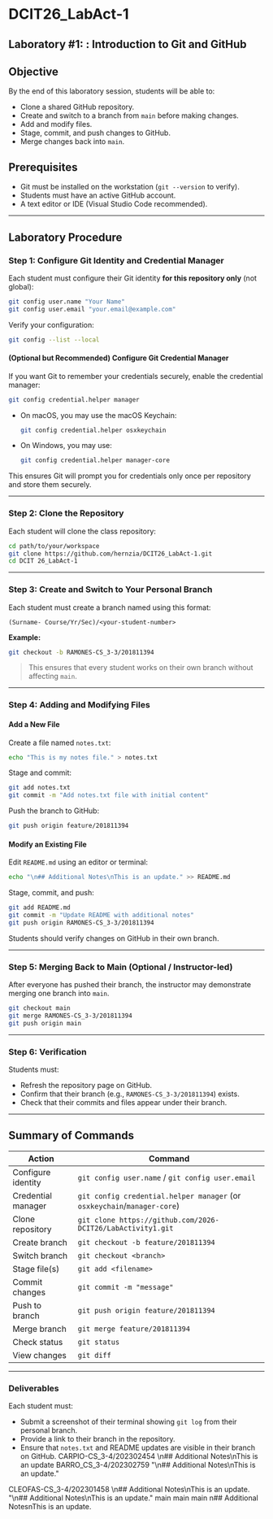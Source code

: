 # DCIT26_LabAct-1
Laboratory #1: : Introduction to Git and GitHub
---

## Objective

By the end of this laboratory session, students will be able to:

- Clone a shared GitHub repository.
- Create and switch to a branch from `main` before making changes.
- Add and modify files.
- Stage, commit, and push changes to GitHub.
- Merge changes back into `main`.

## Prerequisites

- Git must be installed on the workstation (`git --version` to verify).
- Students must have an active GitHub account.
- A text editor or IDE (Visual Studio Code recommended).

---

## Laboratory Procedure

### Step 1: Configure Git Identity and Credential Manager

Each student must configure their Git identity **for this repository only** (not global):

```bash
git config user.name "Your Name"
git config user.email "your.email@example.com"
```

Verify your configuration:

```bash
git config --list --local
```

#### (Optional but Recommended) Configure Git Credential Manager
If you want Git to remember your credentials securely, enable the credential manager:

```bash
git config credential.helper manager
```

- On macOS, you may use the macOS Keychain:
	```bash
	git config credential.helper osxkeychain
	```
- On Windows, you may use:
	```bash
	git config credential.helper manager-core
	```

This ensures Git will prompt you for credentials only once per repository and store them securely.

---

### Step 2: Clone the Repository

Each student will clone the class repository:

```bash
cd path/to/your/workspace
git clone https://github.com/hernzia/DCIT26_LabAct-1.git
cd DCIT 26_LabAct-1
```

---

### Step 3: **Create and Switch to Your Personal Branch**

Each student must create a branch named using this format:

```
(Surname- Course/Yr/Sec)/<your-student-number>
```

**Example:**

```bash
git checkout -b RAMONES-CS_3-3/201811394
```

> This ensures that every student works on their own branch without affecting `main`.

---

### Step 4: Adding and Modifying Files

#### Add a New File

Create a file named `notes.txt`:

```bash
echo "This is my notes file." > notes.txt
```

Stage and commit:

```bash
git add notes.txt
git commit -m "Add notes.txt file with initial content"
```

Push the branch to GitHub:

```bash
git push origin feature/201811394
```

#### Modify an Existing File

Edit `README.md` using an editor or terminal:

```bash
echo "\n## Additional Notes\nThis is an update." >> README.md
```

Stage, commit, and push:

```bash
git add README.md
git commit -m "Update README with additional notes"
git push origin RAMONES-CS_3-3/201811394
```

Students should verify changes on GitHub in their own branch.

---

### Step 5: Merging Back to Main (Optional / Instructor-led)

After everyone has pushed their branch, the instructor may demonstrate merging one branch into `main`.

```bash
git checkout main
git merge RAMONES-CS_3-3/201811394
git push origin main
```

---

### Step 6: Verification

Students must:

- Refresh the repository page on GitHub.
- Confirm that their branch (e.g., `RAMONES-CS_3-3/201811394`) exists.
- Check that their commits and files appear under their branch.

---

## Summary of Commands

| Action             | Command                                                            |
| ------------------ | ------------------------------------------------------------------ |
| Configure identity | `git config user.name` / `git config user.email` |
| Credential manager | `git config credential.helper manager` (or `osxkeychain`/`manager-core`) |
| Clone repository   | `git clone https://github.com/2026-DCIT26/LabActivity1.git`        |
| Create branch      | `git checkout -b feature/201811394`                                |
| Switch branch      | `git checkout <branch>`                                            |
| Stage file(s)      | `git add <filename>`                                               |
| Commit changes     | `git commit -m "message"`                                          |
| Push to branch     | `git push origin feature/201811394`                                |
| Merge branch       | `git merge feature/201811394`                                      |
| Check status       | `git status`                                                       |
| View changes       | `git diff`                                                         |

---

### Deliverables

Each student must:

- Submit a screenshot of their terminal showing `git log` from their personal branch.
- Provide a link to their branch in the repository.
- Ensure that `notes.txt` and README updates are visible in their branch on GitHub.
CARPIO-CS_3-4/202302454
\n## Additional Notes\nThis is an update
BARRO_CS_3-4/202302759
"\n## Additional Notes\nThis is an update." 

CLEOFAS-CS_3-4/202301458
\n## Additional Notes\nThis is an update.
"\n## Additional Notes\nThis is an update." 
main
main
main
\ n # #   A d d i t i o n a l   N o t e s \ n T h i s   i s   a n   u p d a t e .  
 
